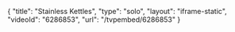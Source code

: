 {
    "title": "Stainless Kettles",
    "type": "solo",
    "layout": "iframe-static",
    "videoId": "6286853",
    "url": "\/tvpembed\/6286853"
}